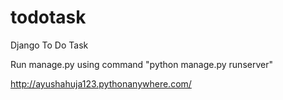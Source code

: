 # todotask
Django To Do Task


Run manage.py using command "python manage.py runserver"

http://ayushahuja123.pythonanywhere.com/

